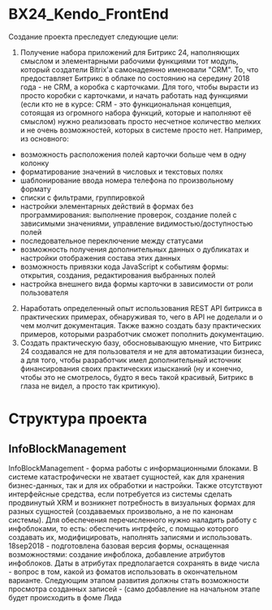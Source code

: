 # BX24_Kendo_FrontEnd
Создание проекта преследует следующие цели:
1. Получение набора приложений для Битрикс 24, наполняющих смыслом и элементарными рабочими функциями тот модуль, который создатели Bitrix'а самонадеянно именовали "CRM". То, что предоставляет Битрикс в облаке по состоянию на середину 2018 года - не CRM, а коробка с карточками. Для того, чтобы вырасти из просто коробки с карточками, и начать работать над функциями (если кто не в курсе: CRM - это функциональная концепция, сотоящая из огромного набора функций, которые и наполняют её смыслом) нужно реализовать просто несчетное количество мелких и не очень возможностей, которых в системе просто нет. Например, из основного: 
- возможность расположения полей карточки больше чем в одну колонку
- форматирование значений в числовых и текстовых полях
- шаблонирование ввода номера телефона по произвольному формату
- списки с фильтрами, группировкой
- настройки элементарных действий в формах без программирования: выполнение проверок, создание полей с зависимыми значениями, управление видимостью/доступностью полей
- последовательное переключение между статусами
- возможность получения дополнительных данных о дубликатах и настройки отображения состава этих данных
- возможность привязки кода JavaScript к событиям формы: открытия, создания, редактирования выбранных полей
- настройка внешнего вида формы карточки в зависимости от роли пользователя
2. Наработать определенный опыт использования REST API битрикса в практических примерах, обнаруживая то, чего в API не доделали и о чем молчит документация. Также важно создать базу практических примеров, которыми разработчик сможет пополнить документацию.
3. Создать практическую базу, обосновывающую мнение, что Битрикс 24 создавался не для пользователя и не для автоматизации бизнеса, а для того, чтобы разработчик имел дополнительный источник финансирования своих практических изысканий (ну и конечно, чтобы это не смотрелось, будто я весь такой красивый, Битрикс в глаза не видел, а просто так критикую).
# Структура проекта
## InfoBlockManagement
InfoBlockManagement - форма работы с информационными блоками. В системе катастрофически не хватает сущностей, как для хранения бизнес-данных, так и для их обработки и настройки. Также отсутствуют интерфейсные средства, если потребуется из системы сделать продвинутый XRM и возникнет потребность в визуальных формах для разных сущностей (создаваемых произвольно, а не по канонам системы). Для обеспечения перечисленного нужно наладить работу с инфоблоками, то есть: обеспечить интрфейс, с помщью которого создавать их, модифицировать, наполнять записями и использовать.
18sep2018 - подготовлена базовая версия формы, оснащенная возможностями: создание инфоблока, добавление атрибутов инфоблоков. Даты в атрибутах предполагается сохранять в виде числа - вопрос в том, какой из фоматов использовать в окончательном варианте. Следующим этапом развития должны стать возможности просмотра созданных записей - (само добавление на начальном этапе будет происходить в фоме Лида
